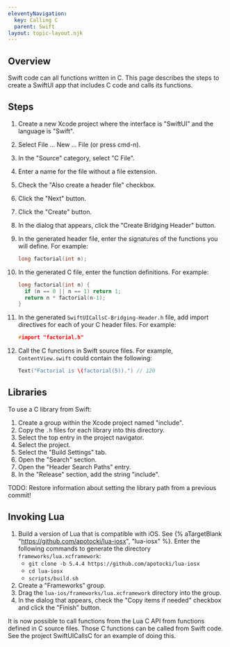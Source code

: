 ```yaml
---
eleventyNavigation:
  key: Calling C
  parent: Swift
layout: topic-layout.njk
---
```


## Overview

Swift code can all functions written in C.
This page describes the steps to create a SwiftUI app
that includes C code and calls its functions.

## Steps

1. Create a new Xcode project where the interface is "SwiftUI"
   and the language is "Swift".
1. Select File ... New ... File (or press cmd-n).
1. In the "Source" category, select "C File".
1. Enter a name for the file without a file extension.
1. Check the "Also create a header file" checkbox.
1. Click the "Next" button.
1. Click the "Create" button.
1. In the dialog that appears, click the "Create Bridging Header" button.
1. In the generated header file, enter the signatures
   of the functions you will define.
   For example:

   ```c
   long factorial(int n);
   ```

1. In the generated C file, enter the function definitions.
   For example:

   ```c
   long factorial(int n) {
     if (n == 0 || n == 1) return 1;
     return n * factorial(n-1);
   }
   ```

1. In the generated `SwiftUICallsC-Bridging-Header.h` file,
   add import directives for each of your C header files.
   For example:

   ```c
   #import "factorial.h"
   ```

1. Call the C functions in Swift source files.
   For example, `ContentView.swift` could contain the following:

   ```swift
   Text("Factorial is \(factorial(5)).") // 120
   ```

## Libraries

To use a C library from Swift:

1. Create a group within the Xcode project named "include".
1. Copy the `.h` files for each library into this directory.
1. Select the top entry in the project navigator.
1. Select the project.
1. Select the "Build Settings" tab.
1. Open the "Search" section.
1. Open the "Header Search Paths" entry.
1. In the "Release" section, add the string "include".

TODO: Restore information about setting the library path from a previous commit!

## Invoking Lua

1. Build a version of Lua that is compatible with iOS.
   See {% aTargetBlank "https://github.com/apotocki/lua-iosx", "lua-iosx" %}.
   Enter the following commands to generate
   the directory `frameworks/lua.xcframework`:
   - `git clone -b 5.4.4 https://github.com/apotocki/lua-iosx`
   - `cd lua-iosx`
   - `scripts/build.sh`
1. Create a "Frameworks" group.
1. Drag the `lua-ios/frameworks/lua.xcframework` directory into the group.
1. In the dialog that appears,
   check the "Copy items if needed" checkbox
   and click the "Finish" button.

It is now possible to call functions from the Lua C API
from functions defined in C source files.
Those C functions can be called from Swift code.
See the project SwiftUICallsC for an example of doing this.
